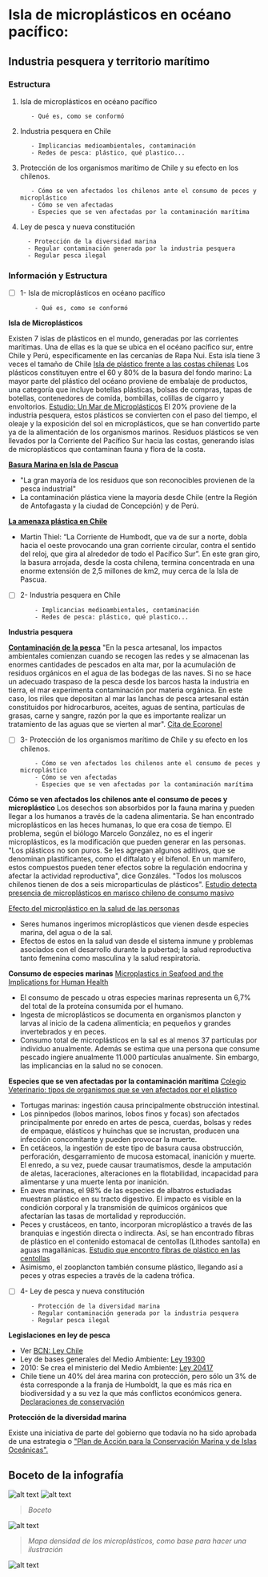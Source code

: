 # Isla de microplásticos en océano pacífico: 
## Industria pesquera y territorio marítimo 

### **Estructura**

1. Isla de microplásticos en océano pacífico 

          - Qué es, como se conformó
2. Industria pesquera en Chile

          - Implicancias medioambientales, contaminación
          - Redes de pesca: plástico, qué plastico... 
3. Protección de los organismos marítimo de Chile y su efecto en los chilenos.

          - Cómo se ven afectados los chilenos ante el consumo de peces y microplástico 
          - Cómo se ven afectadas 
          - Especies que se ven afectadas por la contaminación marítima 
4. Ley de pesca y nueva constitución

         - Protección de la diversidad marina
         - Regular contaminación generada por la industria pesquera
         - Regular pesca ilegal


### **Información y Estructura**

- [ ] 1- Isla de microplásticos en océano pacífico 

          - Qué es, como se conformó
          
         
**Isla de Microplásticos**

Existen 7 islas de plásticos en el mundo, generadas por las corrientes marítimas. Una de ellas es la que se ubica en el océano pacífico sur, entre Chile y Perú, específicamente en las cercanías de Rapa Nui. Esta isla tiene 3 veces el tamaño de Chile [Isla de plástico frente a las costas chilenas](http://maryciencia.org/columnas/isla-de-plastico/)
Los plásticos constituyen entre el 60 y 80% de la basura del fondo marino: La mayor parte del plástico del océano proviene de embalaje de productos, una categoría que incluye botellas plásticas, bolsas de compras, tapas de botellas, contenedores de comida, bombillas, colillas de cigarro y envoltorios.  [Estudio: Un Mar de Microplásticos](http://fit.uss.cl/content/uploads/2019/05/Un-Mar-de-Micro-Plasticos.pdf) 
El 20% proviene de la industria pesquera, estos plásticos se convierten con el paso del tiempo, el oleaje y la exposición del sol en microplásticos, que se han convertido parte ya de la alimentación de los organismos marinos.
Residuos plásticos se ven llevados por la Corriente del Pacífico Sur hacia las costas, generando islas de microplásticos que contaminan fauna y flora de la costa.


[**Basura Marina en Isla de Pascua**](https://es.mongabay.com/2020/02/basura-marina-en-isla-de-pascua-chile/)
  - "La gran mayoría de los residuos que son reconocibles provienen de la pesca industrial"
  - La contaminación plástica viene la mayoría desde Chile (entre la Región de Antofagasta y la ciudad de Concepción) y de Perú.
  
  
[**La amenaza plástica en Chile**](https://es.mongabay.com/2018/08/oceano-en-chile-sobreexplotacion/)
  - Martin Thiel: “La Corriente de Humbodt, que va de sur a norte, dobla hacia el oeste provocando una gran corriente circular, contra el sentido del reloj, que gira al alrededor de todo el Pacífico Sur”. En este gran giro, la basura arrojada, desde la costa chilena, termina concentrada en una enorme extensión de 2,5 millones de km2, muy cerca de la Isla de Pascua.

- [ ] 2- Industria pesquera en Chile

          - Implicancias medioambientales, contaminación
          - Redes de pesca: plástico, qué plastico... 
          
          
**Industria pesquera**

[**Contaminación de la pesca**](https://avanzapesquero.lamula.pe/2018/04/24/como-la-basura-marina-afecta-a-la-pesca-y-al-ecosistema/avanzapesquero/)
"En la pesca artesanal, los impactos ambientales comienzan cuando se recogen las redes y se almacenan las enormes cantidades de pescados en alta mar, por la acumulación de residuos orgánicos en el agua de las bodegas de las naves. Si no se hace un adecuado traspaso de la pesca desde los barcos hasta la industria en tierra, el mar experimenta contaminación por materia orgánica. En este caso, los riles que depositan al mar las lanchas de pesca artesanal están constituidos por hidrocarburos, aceites, aguas de sentina, partículas de grasas, carne y sangre, razón por la que es importante realizar un tratamiento de las aguas que se vierten al mar". [Cita de Ecoronel](http://www.ecoronel.cl/atlas-ambiental-de-coronel/medio-humano/contaminacion-y-peligros-de-origen-humano/la-pesqueria/)

- [ ] 3- Protección de los organismos marítimo de Chile y su efecto en los chilenos.

          - Cómo se ven afectados los chilenos ante el consumo de peces y microplástico 
          - Cómo se ven afectadas 
          - Especies que se ven afectadas por la contaminación marítima
          
          
**Cómo se ven afectados los chilenos ante el consumo de peces y microplástico**
Los desechos son absorbidos por la fauna marina y pueden llegar a los humanos a través de la cadena alimentaria. Se han encontrado microplásticos en las heces humanas, lo que era cosa de tiempo. El problema, según el biólogo Marcelo González, no es el ingerir microplásticos, es la modificación que pueden generar en las personas. "Los plásticos no son puros. Se les agregan algunos aditivos, que se denominan plastificantes, como el diftalato y el bifenol. En un mamífero, estos compuestos pueden tener efectos sobre la regulación endocrina y afectar la actividad reproductiva", dice Gonzáles.
"Todos los moluscos chilenos tienen de dos a seis microparticulas de plásticos". [Estudio detecta presencia de microplásticos en marisco chileno de consumo masivo](https://www.terram.cl/2018/06/estudio-detecta-presencia-de-microplasticos-en-marisco-chileno-de-consumo-masivo/)


[Efecto del microplástico en la salud de las personas](http://fit.uss.cl/content/uploads/2019/05/Un-Mar-de-Micro-Plasticos.pdf)
 - Seres humanos ingerimos microplásticos que vienen desde especies marina, del agua o de la sal.
 - Efectos de estos en la salud van desde el sistema inmune y problemas asociados con el desarrollo durante la pubertad; la salud reproductiva tanto femenina como masculina y la salud respiratoria. 

**Consumo de especies marinas** 
[Microplastics in Seafood and the Implications for Human Health](https://link.springer.com/article/10.1007/s40572-018-0206-z)
- El consumo de pescado u otras especies marinas representa un 6,7% del total de la proteína consumida por el humano.
- Ingesta de microplásticos se documenta en organismos plancton y larvas al inicio de la cadena alimenticia; en pequeños y grandes invertebrados y en peces. 
- Consumo total de microplásticos en la sal es al menos 37 partículas por individuo anualmente. Además se estima que una persona que consume pescado ingiere anualmente 11.000 partículas anualmente. Sin embargo, las implicancias en la salud no se conocen. 

**Especies que se ven afectadas por la contaminación marítima**
[Colegio Veterinario: tipos de organismos que se ven afectados por el plástico](https://www.colegioveterinario.cl/noticias/ver.php?id=1230)
- Tortugas marinas: ingestión causa principalmente obstrucción intestinal.
- Los pinnípedos (lobos marinos, lobos finos y focas) son afectados principalmente por enredo en artes de pesca, cuerdas, bolsas y redes de empaque, elásticos y huinchas que se incrustan, producen una infección concomitante y pueden provocar la muerte.
- En cetáceos, la ingestión de este tipo de basura causa obstrucción, perforación, desgarramiento de mucosa estomacal, inanición y muerte. El enredo, a su vez, puede causar traumatismos, desde la amputación de aletas, laceraciones, alteraciones en la flotabilidad, incapacidad para alimentarse y una muerte lenta por inanición.
- En aves marinas, el 98% de las especies de albatros estudiadas muestran plástico en su tracto digestivo. El impacto es visible en la condición corporal y la transmisión de químicos orgánicos que afectarían las tasas de mortalidad y reproducción.
- Peces y crustáceos, en tanto, incorporan microplástico a través de las branquias e ingestión directa o indirecta. Así, se han encontrado fibras de plástico en el contenido estomacal de centollas (Lithodes santolla) en aguas magallánicas. [Estudio que encontro fibras de plástico en las centollas](https://www.terram.cl/2018/06/estudio-detecta-presencia-de-microplasticos-en-marisco-chileno-de-consumo-masivo/)
- Asimismo, el zooplancton también consume plástico, llegando así a peces y otras especies a través de la cadena trófica.

- [ ] 4- Ley de pesca y nueva constitución

         - Protección de la diversidad marina
         - Regular contaminación generada por la industria pesquera
         - Regular pesca ilegal
**Legislaciones en ley de pesca**
- Ver [BCN: Ley Chile](https://www.bcn.cl/leychile/)
- Ley de bases generales del Medio Ambiente: [Ley 19300](https://www.bcn.cl/leychile/navegar?idNorma=30667)
- 2010: Se crea el ministerio del Medio Ambiente: [Ley 20417](https://www.bcn.cl/leychile/navegar?idNorma=1010459)
- Chile tiene un 40% del área marina con protección, pero sólo un 3% de ésta corresponde a la franja de Humboldt, la que es más rica en biodiversidad y a su vez la que más  conflictos económicos genera. [Declaraciones de conservación](https://es.mongabay.com/2018/08/oceano-en-chile-sobreexplotacion/)

**Protección de la diversidad marina**


Existe una iniciativa de parte del gobierno que todavía no ha sido aprobada de una estrategia o ["Plan de Acción para la Conservación Marina y de Islas Oceánicas".](https://biodiversidad.mma.gob.cl/pda-conservacion-marina-islas-oceanicas/)

## Boceto de la infografía
         
![alt text](https://i.imgur.com/LETWqAC.jpg)
![alt text](https://i.imgur.com/nXLsQDs.jpg)
> *Boceto*

![alt text](https://imgs.mongabay.com/wp-content/uploads/sites/25/2018/08/11013950/fmars-05-00238-g002-768x512.jpg)
> *Mapa densidad de los microplásticos, como base para hacer una ilustración*

![alt text](blob:https://imgur.com/f08889e6-d4a7-4083-a4f1-4c26dbfc54e1)

